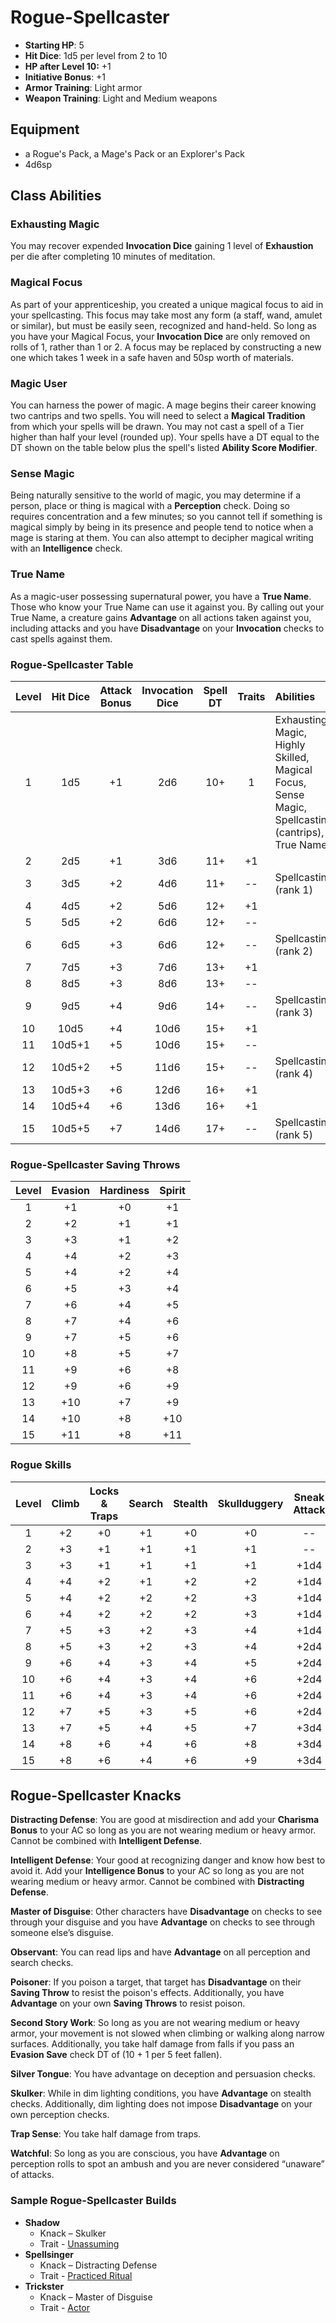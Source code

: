 # Rogue-Spellcaster

- **Starting HP**: 5
- **Hit Dice**: 1d5 per level from 2 to 10
- **HP after Level 10:** +1
- **Initiative Bonus**: +1
- **Armor Training**: Light armor
- **Weapon Training**: Light and Medium weapons

## Equipment
- a Rogue's Pack, a Mage's Pack or an Explorer's Pack
- 4d6sp

## Class Abilities

### Exhausting Magic
You may recover expended **Invocation Dice** gaining 1 level of **Exhaustion** per die after completing 10 minutes of meditation.

### Magical Focus
As part of your apprenticeship, you created a unique magical focus to aid in your spellcasting.  This focus may take most any form (a staff, wand, amulet or similar), but must be easily seen, recognized and hand-held.  So long as you have your Magical Focus, your **Invocation Dice** are only removed on rolls of 1, rather than 1 or 2.  A focus may be replaced by constructing a new one which takes 1 week in a safe haven and 50sp worth of materials.

### Magic User
You can harness the power of magic. A mage begins their career knowing two cantrips and two spells. You will need to select a **Magical Tradition** from which your spells will be drawn. You may not cast a spell of a Tier higher than half your level (rounded up). Your spells have a DT equal to the DT shown on the table below plus the spell's listed **Ability Score Modifier**.

### Sense Magic
Being naturally sensitive to the world of magic, you may determine if a person, place or thing is magical with a **Perception** check.  Doing so requires concentration and a few minutes; so you cannot tell if something is magical simply by being in its presence and people tend to notice when a mage is staring at them.  You can also attempt to decipher magical writing with an **Intelligence** check.

### True Name
As a magic-user possessing supernatural power, you have a **True Name**.  Those who know your True Name can use it against you.  By calling out your True Name, a creature gains **Advantage** on all actions taken against you, including attacks and you have **Disadvantage** on your **Invocation** checks to cast spells against them.

### Rogue-Spellcaster Table
| Level | Hit Dice | Attack Bonus | Invocation Dice | Spell DT |  Traits | Abilities |
|:-----:|:--------:|:------------:|:---------------:|:--------:|:------:|:---|
|   1   | 1d5      | +1           |  2d6            | 10+      |  1     |Exhausting Magic, Highly Skilled, Magical Focus, Sense Magic, Spellcasting (cantrips), True Name |
|   2   | 2d5      | +1           |  3d6            | 11+      | +1     |  |
|   3   | 3d5      | +2           |  4d6            | 11+      | --     | Spellcasting (rank 1) |
|   4   | 4d5      | +2           |  5d6            | 12+      | +1     |  |
|   5   | 5d5      | +2           |  6d6            | 12+      | --     |  |
|   6   | 6d5      | +3           |  6d6            | 12+      | --     | Spellcasting (rank 2) |
|   7   | 7d5      | +3           |  7d6            | 13+      | +1     |  |
|   8   | 8d5      | +3           |  8d6            | 13+      | --     |  |
|   9   | 9d5      | +4           |  9d6            | 14+      | --     | Spellcasting (rank 3) |
|  10   | 10d5     | +4           | 10d6            | 15+      | +1     |  |
|  11   | 10d5+1   | +5           | 10d6            | 15+      | --     |  |
|  12   | 10d5+2   | +5           | 11d6            | 15+      | --     | Spellcasting (rank 4) |
|  13   | 10d5+3   | +6           | 12d6            | 16+      | +1     |  |
|  14   | 10d5+4   | +6           | 13d6            | 16+      | +1     |  |
|  15   | 10d5+5   | +7           | 14d6            | 17+      | --     | Spellcasting (rank 5) |

### Rogue-Spellcaster Saving Throws
| Level | Evasion | Hardiness | Spirit |
|:-----:|:-------:|:---------:|:------:|
|   1   |    +1   |     +0    |   +1   |
|   2   |    +2   |     +1    |   +1   |
|   3   |    +3   |     +1    |   +2   |
|   4   |    +4   |     +2    |   +3   |
|   5   |    +4   |     +2    |   +4   |
|   6   |    +5   |     +3    |   +4   |
|   7   |    +6   |     +4    |   +5   |
|   8   |    +7   |     +4    |   +6   |
|   9   |    +7   |     +5    |   +6   |
|  10   |    +8   |     +5    |   +7   |
|  11   |    +9   |     +6    |   +8   |
|  12   |    +9   |     +6    |   +9   |
|  13   |   +10   |     +7    |   +9   |
|  14   |   +10   |     +8    |  +10   |
|  15   |   +11   |     +8    |  +11   |

### Rogue Skills
| Level | Climb | Locks & Traps | Search | Stealth | Skullduggery | Sneak Attack |
|:-----:|:-----:|:-------------:|:------:|:-------:|:------------:|:------------:|
|   1   |  +2   |  +0           |   +1   |   +0    |      +0      |      --      |
|   2   |  +3   |  +1           |   +1   |   +1    |      +1      |      --      |
|   3   |  +3   |  +1           |   +1   |   +1    |      +1      |    +1d4      |
|   4   |  +4   |  +2           |   +1   |   +2    |      +2      |    +1d4      |
|   5   |  +4   |  +2           |   +2   |   +2    |      +3      |    +1d4      |
|   6   |  +4   |  +2           |   +2   |   +2    |      +3      |    +1d4      |
|   7   |  +5   |  +3           |   +2   |   +3    |      +4      |    +1d4      |
|   8   |  +5   |  +3           |   +2   |   +3    |      +4      |    +2d4      |
|   9   |  +6   |  +4           |   +3   |   +4    |      +5      |    +2d4      |
|  10   |  +6   |  +4           |   +3   |   +4    |      +6      |    +2d4      |
|  11   |  +6   |  +4           |   +3   |   +4    |      +6      |    +2d4      |
|  12   |  +7   |  +5           |   +3   |   +5    |      +6      |    +2d4      |
|  13   |  +7   |  +5           |   +4   |   +5    |      +7      |    +3d4      |
|  14   |  +8   |  +6           |   +4   |   +6    |      +8      |    +3d4      |
|  15   |  +8   |  +6           |   +4   |   +6    |      +9      |    +3d4      |

## Rogue-Spellcaster Knacks

**Distracting Defense**: You are good at misdirection and add your **Charisma Bonus** to your AC so long as you are not wearing medium or heavy armor.  Cannot be combined with **Intelligent Defense**.

**Intelligent Defense**: Your good at recognizing danger and know how best to avoid it. Add your **Intelligence Bonus** to your AC so long as you are not wearing medium or heavy armor.  Cannot be combined with **Distracting Defense**.

**Master of Disguise**: Other characters have **Disadvantage** on checks to see through your disguise and you have **Advantage** on checks to see through someone else’s disguise.

**Observant**: You can read lips and have **Advantage** on all perception and search checks.

**Poisoner**: If you poison a target, that target has **Disadvantage** on their **Saving Throw** to resist the poison's effects.  Additionally, you have **Advantage** on your own **Saving Throws** to resist poison.

**Second Story Work**: So long as you are not wearing medium or heavy armor, your movement is not slowed when climbing or walking along narrow surfaces.  Additionally, you take half damage from falls if you pass an **Evasion Save** check DT of (10 + 1 per 5 feet fallen).

**Silver Tongue**: You have advantage on deception and persuasion checks.

**Skulker**: While in dim lighting conditions, you have **Advantage** on stealth checks.   Additionally, dim lighting does not impose **Disadvantage** on your own perception checks.

**Trap Sense**: You take half damage from traps.

**Watchful**: So long as you are conscious, you have **Advantage** on perception rolls to spot an ambush and you are never considered “unaware” of attacks.

### Sample Rogue-Spellcaster Builds
- **Shadow** 
	- Knack – Skulker
	- Trait - [Unassuming](Traits.md#unassuming)
- **Spellsinger** 
	- Knack – Distracting Defense
	- Trait - [Practiced Ritual](Traits.md#practiced-ritual)
- **Trickster** 
	- Knack – Master of Disguise
	- Trait - [Actor](Traits.md#actor)

